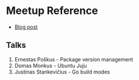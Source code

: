 # Meetup Reference

- [Blog post](http://golang.lt/post/first-meetup/)

## Talks

1. Ernestas Poškus - Package version management
2. Domas Monkus - Ubuntu Juju
3. Justinas Stankevičius - Go build modes
